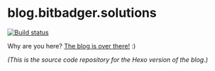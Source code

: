 # blog.bitbadger.solutions

[![Build status](https://danieljsummers.visualstudio.com/The%20Bit%20Badger%20Blog/_apis/build/status/The%20Bit%20Badger%20Blog-CI)](https://danieljsummers.visualstudio.com/The%20Bit%20Badger%20Blog/_build/latest?definitionId=4)

Why are you here? [The blog is over there!](https://blog.bitbadger.solutions) :)

_(This is the source code repository for the Hexo version of the blog.)_
